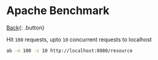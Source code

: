 # Apache Benchmark

[Back](../index.md#ab){: .button}

Hit `100` requests, upto `10` concurrent requests to localhost

```sh
ab -n 100 -c 10 http://localhost:8080/resource
```

